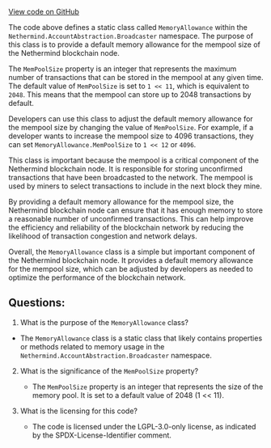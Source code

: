 [View code on GitHub](https://github.com/nethermindeth/nethermind/Nethermind.AccountAbstraction/Broadcaster/MemoryAllowance.cs)

The code above defines a static class called `MemoryAllowance` within the `Nethermind.AccountAbstraction.Broadcaster` namespace. The purpose of this class is to provide a default memory allowance for the mempool size of the Nethermind blockchain node. 

The `MemPoolSize` property is an integer that represents the maximum number of transactions that can be stored in the mempool at any given time. The default value of `MemPoolSize` is set to `1 << 11`, which is equivalent to `2048`. This means that the mempool can store up to 2048 transactions by default. 

Developers can use this class to adjust the default memory allowance for the mempool size by changing the value of `MemPoolSize`. For example, if a developer wants to increase the mempool size to 4096 transactions, they can set `MemoryAllowance.MemPoolSize` to `1 << 12` or `4096`. 

This class is important because the mempool is a critical component of the Nethermind blockchain node. It is responsible for storing unconfirmed transactions that have been broadcasted to the network. The mempool is used by miners to select transactions to include in the next block they mine. 

By providing a default memory allowance for the mempool size, the Nethermind blockchain node can ensure that it has enough memory to store a reasonable number of unconfirmed transactions. This can help improve the efficiency and reliability of the blockchain network by reducing the likelihood of transaction congestion and network delays. 

Overall, the `MemoryAllowance` class is a simple but important component of the Nethermind blockchain node. It provides a default memory allowance for the mempool size, which can be adjusted by developers as needed to optimize the performance of the blockchain network.
## Questions: 
 1. What is the purpose of the `MemoryAllowance` class?
   - The `MemoryAllowance` class is a static class that likely contains properties or methods related to memory usage in the `Nethermind.AccountAbstraction.Broadcaster` namespace.

2. What is the significance of the `MemPoolSize` property?
   - The `MemPoolSize` property is an integer that represents the size of the memory pool. It is set to a default value of 2048 (1 << 11).

3. What is the licensing for this code?
   - The code is licensed under the LGPL-3.0-only license, as indicated by the SPDX-License-Identifier comment.